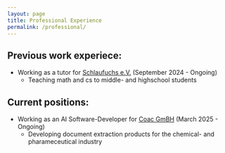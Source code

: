 ```yaml
---
layout: page
title: Professional Experience
permalink: /professional/
---
```


## Previous work experiece:
- Working as a tutor for [Schlaufuchs e.V.](https://schlaufuchs-berlin.de/) (September 2024 - Ongoing)
    - Teaching math and cs to middle- and highschool students 

## Current positions:
- Working as an AI Software-Developer for [Coac GmBH](https://www.coac.de/) (March 2025 - Ongoing)
    - Developing document extraction products for the chemical- and pharameceutical industry